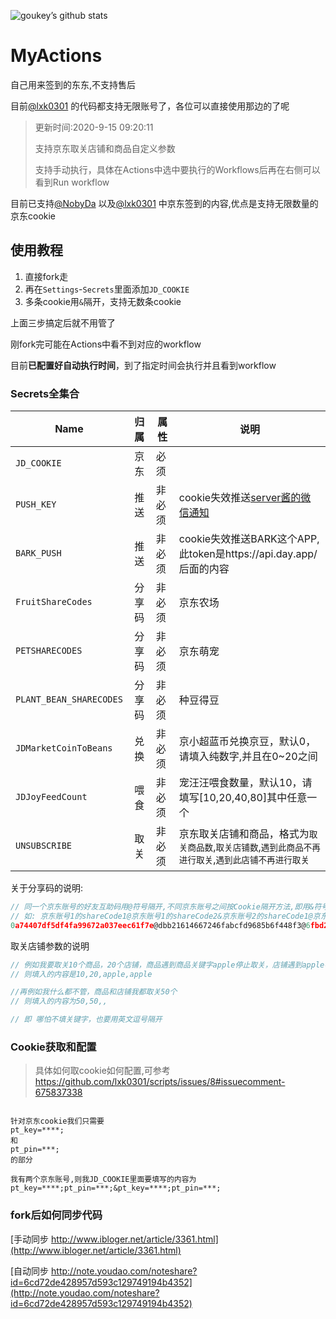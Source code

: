 ![goukey’s github stats](https://github-readme-stats.vercel.app/api?username=goukey&show_icons=true&theme=merko)

# MyActions
自己用来签到的东东,不支持售后

目前[@lxk0301](https://github.com/lxk0301) 的代码都支持无限账号了，各位可以直接使用那边的了呢



> 更新时间:2020-9-15 09:20:11
>
> 支持京东取关店铺和商品自定义参数
>
> 支持手动执行，具体在Actions中选中要执行的Workflows后再在右侧可以看到Run workflow


目前已支持[@NobyDa](https://github.com/NobyDa) 以及[@lxk0301](https://github.com/lxk0301) 中京东签到的内容,优点是支持无限数量的京东cookie

## 使用教程

1. 直接fork走
2. 再在`Settings`-`Secrets`里面添加`JD_COOKIE`
3. 多条cookie用`&`隔开，支持无数条cookie

上面三步搞定后就不用管了

刚fork完可能在Actions中看不到对应的workflow

目前**已配置好自动执行时间**，到了指定时间会执行并且看到workflow

### Secrets全集合

| Name                    |  归属  | 属性   | 说明                                                         |
| ----------------------- | :----: | ------ | ------------------------------------------------------------ |
| `JD_COOKIE`             |  京东  | 必须   |                                                              |
| `PUSH_KEY`              |  推送  | 非必须 | cookie失效推送[server酱的微信通知](http://sc.ftqq.com/3.version) |
| `BARK_PUSH`             |  推送  | 非必须 | cookie失效推送BARK这个APP,此token是https://api.day.app/后面的内容 |
| `FruitShareCodes`       | 分享码 | 非必须 | 京东农场                                                     |
| `PETSHARECODES`         | 分享码 | 非必须 | 京东萌宠                                                     |
| `PLANT_BEAN_SHARECODES` | 分享码 | 非必须 | 种豆得豆                                                     |
| `JDMarketCoinToBeans`   |  兑换  | 非必须 | 京小超蓝币兑换京豆，默认0，请填入纯数字,并且在0~20之间       |
| `JDJoyFeedCount`        |  喂食  | 非必须 | 宠汪汪喂食数量，默认10，请填写[10,20,40,80]其中任意一个      |
| `UNSUBSCRIBE`           |  取关  | 非必须 | 京东取关店铺和商品，格式为`取关商品数`,`取关店铺数`,`遇到此商品不再进行取关`,`遇到此店铺不再进行取关`      |

关于分享码的说明:

```javascript
// 同一个京东账号的好友互助码用@符号隔开,不同京东账号之间按Cookie隔开方法,即用&符号隔开,下面给一个示例
// 如: 京东账号1的shareCode1@京东账号1的shareCode2&京东账号2的shareCode1@京东账号2的shareCode2
0a74407df5df4fa99672a037eec61f7e@dbb21614667246fabcfd9685b6f448f3@6fbd26cc27ac44d6a7fed34092453f77@61ff5c624949454aa88561f2cd721bf6&6fbd26cc27ac44d6a7fed34092453f77@61ff5c624949454aa88561f2cd721bf6
```

取关店铺参数的说明

```javascript
// 例如我要取关10个商品，20个店铺，商品遇到商品关键字apple停止取关，店铺遇到apple不再取关
// 则填入的内容是10,20,apple,apple

//再例如我什么都不管，商品和店铺我都取关50个
// 则填入的内容为50,50,,

// 即 哪怕不填关键字，也要用英文逗号隔开
```

### Cookie获取和配置

> 具体如何取cookie如何配置,可参考 https://github.com/lxk0301/scripts/issues/8#issuecomment-675837338

```

针对京东cookie我们只需要
pt_key=****;
和
pt_pin=***;
的部分

我有两个京东账号,则我JD_COOKIE里面要填写的内容为
pt_key=****;pt_pin=***;&pt_key=****;pt_pin=***;
```

### fork后如何同步代码

[手动同步 http://www.ibloger.net/article/3361.html](http://www.ibloger.net/article/3361.html)

[自动同步 http://note.youdao.com/noteshare?id=6cd72de428957d593c129749194b4352](http://note.youdao.com/noteshare?id=6cd72de428957d593c129749194b4352)

